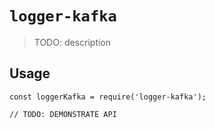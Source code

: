 # `logger-kafka`

> TODO: description

## Usage

```
const loggerKafka = require('logger-kafka');

// TODO: DEMONSTRATE API
```
